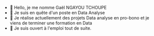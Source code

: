 - 👋 Hello, je me nomme Gaël NGAYOU TCHOUPE
- 👀 Je suis en quête d'un poste en Data Analyse
- 🌱 Je réalise actuellement des projets Data analyse en pro-bono et je viens de terminer une formation en Data
- 💞️ Je suis ouvert à l'emploi tout de suite.

